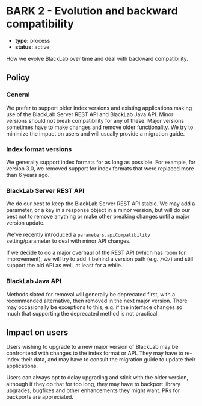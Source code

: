 # BARK 2 - Evolution and backward compatibility

- **type:** process
- **status:** active

How we evolve BlackLab over time and deal with backward compatibility.

## Policy

### General

We prefer to support older index versions and existing applications making use of the BlackLab Server REST API and BlackLab Java API. Minor versions should not break compatibility for any of these. Major versions sometimes have to make changes and remove older functionality. We try to minimize the impact on users and will usually provide a migration guide.


### Index format versions

We generally support index formats for as long as possible. For example, for version 3.0, we removed support for index formats that were replaced more than 6 years ago.


### BlackLab Server REST API

We do our best to keep the BlackLab Server REST API stable. We may add a parameter, or a key in a response object in a minor version, but will do our best not to remove anything or make other breaking changes until a major version update.

We've recently introduced a `parameters.apiCompatibility` setting/parameter to deal with minor API changes. 

If we decide to do a major overhaul of the REST API (which has room for improvement), we will try to add it behind a version path (e.g. `/v2/`) and still support the old API as well, at least for a while.


### BlackLab Java API

Methods slated for removal will generally be deprecated first, with a recommended alternative, then removed in the next major version. There may occasionally be exceptions to this, e.g. if the interface changes so much that supporting the deprecated method is not practical.



## Impact on users

Users wishing to upgrade to a new major version of BlackLab may be confrontend with changes to the index format or API. They may have to re-index their data, and may have to consult the migration guide to update their applications.

Users can always opt to delay upgrading and stick with the older version, although if they do that for too long, they may have to backport library upgrades, bugfixes and other enhancements they might want. PRs for backports are appreciated.
